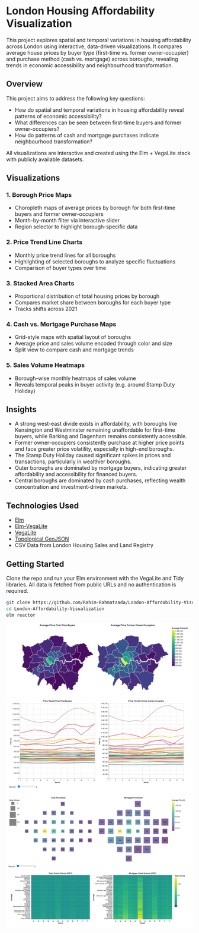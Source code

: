 # London Housing Affordability Visualization

This project explores spatial and temporal variations in housing affordability across London using interactive, data-driven visualizations. It compares average house prices by buyer type (first-time vs. former owner-occupier) and purchase method (cash vs. mortgage) across boroughs, revealing trends in economic accessibility and neighbourhood transformation.

## Overview

This project aims to address the following key questions:
- How do spatial and temporal variations in housing affordability reveal patterns of economic accessibility?
- What differences can be seen between first-time buyers and former owner-occupiers?
- How do patterns of cash and mortgage purchases indicate neighbourhood transformation?

All visualizations are interactive and created using the Elm + VegaLite stack with publicly available datasets.

## Visualizations

### 1. **Borough Price Maps**
- Choropleth maps of average prices by borough for both first-time buyers and former owner-occupiers
- Month-by-month filter via interactive slider
- Region selector to highlight borough-specific data

### 2. **Price Trend Line Charts**
- Monthly price trend lines for all boroughs
- Highlighting of selected boroughs to analyze specific fluctuations
- Comparison of buyer types over time

### 3. **Stacked Area Charts**
- Proportional distribution of total housing prices by borough
- Compares market share between boroughs for each buyer type
- Tracks shifts across 2021

### 4. **Cash vs. Mortgage Purchase Maps**
- Grid-style maps with spatial layout of boroughs
- Average price and sales volume encoded through color and size
- Split view to compare cash and mortgage trends

### 5. **Sales Volume Heatmaps**
- Borough-wise monthly heatmaps of sales volume
- Reveals temporal peaks in buyer activity (e.g. around Stamp Duty Holiday)

## Insights

- A strong west-east divide exists in affordability, with boroughs like Kensington and Westminster remaining unaffordable for first-time buyers, while Barking and Dagenham remains consistently accessible.
- Former owner-occupiers consistently purchase at higher price points and face greater price volatility, especially in high-end boroughs.
- The Stamp Duty Holiday caused significant spikes in prices and transactions, particularly in wealthier boroughs.
- Outer boroughs are dominated by mortgage buyers, indicating greater affordability and accessibility for financed buyers.
- Central boroughs are dominated by cash purchases, reflecting wealth concentration and investment-driven markets.


## Technologies Used

- [Elm](https://elm-lang.org/)
- [Elm-VegaLite](https://github.com/gicentre/elm-vegalite)
- [VegaLite](https://vega.github.io/vega-lite/)
- [Topological GeoJSON](https://gicentre.github.io/data/geoTutorials/londonBoroughs.json)
- CSV Data from London Housing Sales and Land Registry

## Getting Started

Clone the repo and run your Elm environment with the VegaLite and Tidy libraries. All data is fetched from public URLs and no authentication is required.

```bash
git clone https://github.com/Rahim-Rahmatzada/London-Affordability-Visualization.git
cd London-Affordability-Visualization
elm reactor
```

![](Images/image1.png)
![](Images/image2.png)
![](Images/image3.png)
![](Images/image4.png)

